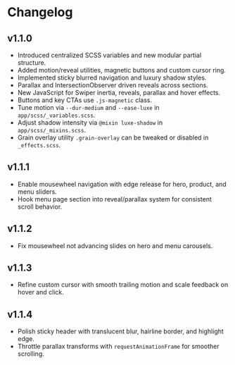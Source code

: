 # Changelog

## v1.1.0
- Introduced centralized SCSS variables and new modular partial structure.
- Added motion/reveal utilities, magnetic buttons and custom cursor ring.
- Implemented sticky blurred navigation and luxury shadow styles.
- Parallax and IntersectionObserver driven reveals across sections.
- New JavaScript for Swiper inertia, reveals, parallax and hover effects.
- Buttons and key CTAs use `.js-magnetic` class.
- Tune motion via `--dur-medium` and `--ease-luxe` in `app/scss/_variables.scss`.
- Adjust shadow intensity via `@mixin luxe-shadow` in `app/scss/_mixins.scss`.
- Grain overlay utility `.grain-overlay` can be tweaked or disabled in `_effects.scss`.

## v1.1.1
- Enable mousewheel navigation with edge release for hero, product, and menu sliders.
- Hook menu page section into reveal/parallax system for consistent scroll behavior.

## v1.1.2
- Fix mousewheel not advancing slides on hero and menu carousels.

## v1.1.3
- Refine custom cursor with smooth trailing motion and scale feedback on hover and click.

## v1.1.4
- Polish sticky header with translucent blur, hairline border, and highlight edge.
- Throttle parallax transforms with `requestAnimationFrame` for smoother scrolling.
